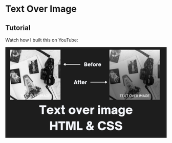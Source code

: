 # Text Over Image

## Tutorial

Watch how I built this on YouTube:

[![YouTube thumbnail](./thumb.png)](https://youtu.be/-81fquJnVcc)
